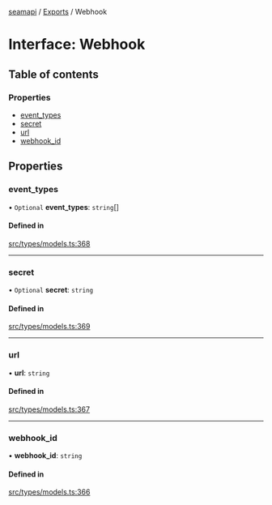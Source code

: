 [seamapi](../README.md) / [Exports](../modules.md) / Webhook

# Interface: Webhook

## Table of contents

### Properties

- [event\_types](Webhook.md#event_types)
- [secret](Webhook.md#secret)
- [url](Webhook.md#url)
- [webhook\_id](Webhook.md#webhook_id)

## Properties

### event\_types

• `Optional` **event\_types**: `string`[]

#### Defined in

[src/types/models.ts:368](https://github.com/seamapi/javascript/blob/main/src/types/models.ts#L368)

___

### secret

• `Optional` **secret**: `string`

#### Defined in

[src/types/models.ts:369](https://github.com/seamapi/javascript/blob/main/src/types/models.ts#L369)

___

### url

• **url**: `string`

#### Defined in

[src/types/models.ts:367](https://github.com/seamapi/javascript/blob/main/src/types/models.ts#L367)

___

### webhook\_id

• **webhook\_id**: `string`

#### Defined in

[src/types/models.ts:366](https://github.com/seamapi/javascript/blob/main/src/types/models.ts#L366)
